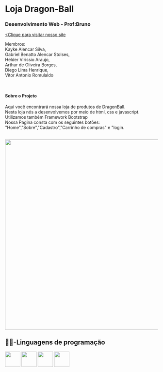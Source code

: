 <h1>Loja Dragon-Ball</h1>
<h3>Desenvolvimento Web - Prof:Bruno</h3>


<a href="(https://helder-virissio.github.io/Loja-DragonStore/)"><Clique para visitar nosso site</a>

<p>Membros:<br> Kayke Alencar Silva, <br> Gabriel  Benatto Alencar Stolses,<br> Helder Virissio Araujo,<br> Arthur de Oliveira Borges,<br> Diego Lima Henrique,<br> Vitor Antonio Romulaldo</p>


<br/>
<h4>Sobre o Projeto</h4>
<p>Aqui você encontrará nossa loja de produtos de DragonBall. <br> Nesta loja nós a desenvolvemos por meio de html, css e javascript. Utilizamos também Framework Bootstrap
  <br> Nossa Pagina consta com os seguintes botões: "Home","Sobre","Cadastro","Carrinho de compras" e "login.</p>
<br>

<img width=625, heigth=625 src="https://github.com/user-attachments/assets/bd948989-0a5d-4008-ae75-0179b6073329">



  <h2>👨‍💻-Linguagens de programação</h2>
  <div >
    <img width="50" heigth="50" src="https://cdn.jsdelivr.net/gh/devicons/devicon@latest/icons/html5/html5-plain.svg" />
    <img width="50" heigth="50" src="https://cdn.jsdelivr.net/gh/devicons/devicon@latest/icons/css3/css3-plain.svg" />
    <img width="50" heigth="50" src="https://devicon-website.vercel.app/api/bootstrap/original.svg"/>
    <img width="50" heigth="50" src="https://cdn.jsdelivr.net/gh/devicons/devicon@latest/icons/javascript/javascript-plain.svg" />
  </div>

